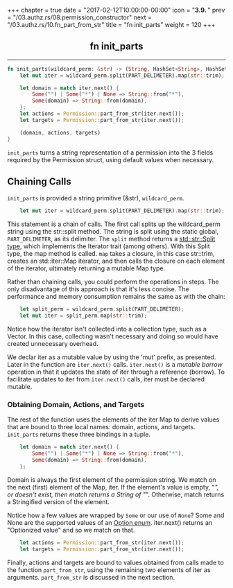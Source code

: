 +++
chapter = true
date = "2017-02-12T10:00:00-00:00"
icon = "<b>3.9. </b>"
prev = "/03.authz.rs/08.permission_constructor"
next = "/03.authz.rs/10.fn_part_from_str"
title = "fn init_parts"
weight = 120
+++

## <center>fn init_parts</center>
<hr/>

```rust
fn init_parts(wildcard_perm: &str) -> (String, HashSet<String>, HashSet<String>) {
    let mut iter = wildcard_perm.split(PART_DELIMETER).map(str::trim);

    let domain = match iter.next() {
        Some("") | Some("*") | None => String::from("*"),
        Some(domain) => String::from(domain),
    };
    let actions = Permission::part_from_str(iter.next());
    let targets = Permission::part_from_str(iter.next());

    (domain, actions, targets)
}
```
``init_parts`` turns a string representation of a permission into the 3 fields
required by the Permission struct, using default values when necessary.

## Chaining Calls

``init_parts`` is provided a string primitive (&str), ``wildcard_perm``.

```rust
    let mut iter = wildcard_perm.split(PART_DELIMETER).map(str::trim);
```

This statement is a chain of calls.  The first call splits up the wildcard_perm string using the str::split method.  The string is split using the static global, ``PART_DELIMETER``, as its delimiter.  The ``split`` method returns a [std::str::Split type](https://doc.rust-lang.org/std/str/struct.Split.html), which implements the Iterator trait (among others).  With this Split type, the map method is called.  ``map`` takes a closure, in this case str::trim, creates an std::iter::Map iterator, and then calls the closure on each element of the iterator, ultimately returning a mutable Map type.

Rather than chaining calls, you could perform the operations in steps.  The only disadvantage of this approach is that it's less concise.  The performance and memory consumption remains the same as with the chain:
```rust
    let split_perm = wildcard_perm.split(PART_DELIMETER);
    let mut iter = split_perm.map(str::trim);
```

Notice how the iterator isn't collected into a collection type, such as a Vector. In this case, collecting wasn't necessary and doing so would have created unnecessary overhead.

We declar iter as a mutable value by using the 'mut' prefix, as presented.  Later in the function are ``iter.next()`` calls.  ``iter.next()`` is a *mutable borrow* operation in that it updates the state of iter through a reference (borrow). To facilitate updates to iter from ``iter.next()`` calls, iter must be declared mutable.

### Obtaining Domain, Actions, and Targets

The rest of the function uses the elements of the iter Map to derive values that are bound to three local names:  domain, actions, and targets.  ``init_parts`` returns these three bindings in a tuple.

```rust
    let domain = match iter.next() {
        Some("") | Some("*") | None => String::from("*"),
        Some(domain) => String::from(domain),
    };
```

Domain is always the first element of the permission string.  We match on the next (first) element of the Map, iter.  If the element's value is empty, "*", or doesn't exist, then match returns a String of "*".  Otherwise, match returns a Stringified version of the element.

Notice how a few values are wrapped by ``Some`` or our use of ``None``?  Some and None are the supported values of an [Option enum](https://doc.rust-lang.org/std/option/enum.Option.html).  iter.next() returns an "Optionized value" and so we match on that.

```rust
    let actions = Permission::part_from_str(iter.next());
    let targets = Permission::part_from_str(iter.next());
```
Finally, actions and targets are bound to values obtained from calls made to the function ``part_from_str``, using the remaining two elements of iter as arguments.  ``part_from_str`` is discussed in the next section.

